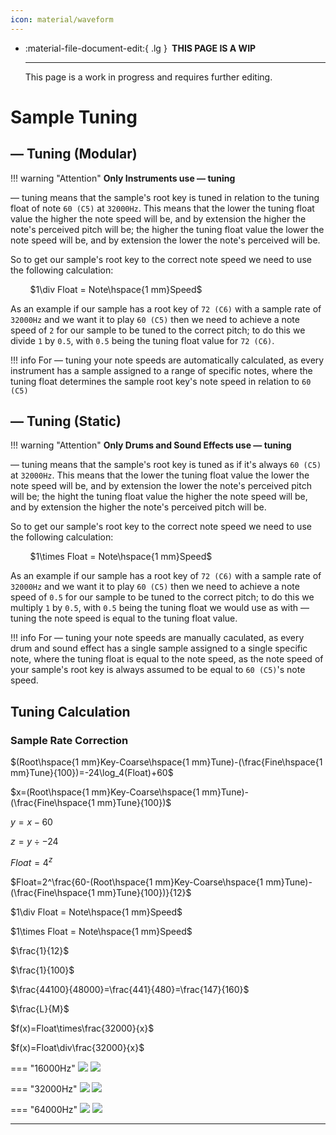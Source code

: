 ```yaml
---
icon: material/waveform
---
```


<div class="grid cards" markdown>

-   :material-file-document-edit:{ .lg } __&nbsp;THIS PAGE IS A WIP__
  
    ---

    This page is a work in progress and requires further editing.

</div>

# Sample Tuning

## — Tuning (Modular)
!!! warning "Attention"
    **Only Instruments use — tuning**

— tuning means that the sample's root key is tuned in relation to the tuning float of note `60 (C5)` at `32000Hz`. This means that the lower the tuning float value the higher the note speed will be, and by extension the higher the note's perceived pitch will be; the higher the tuning float value the lower the note speed will be, and by extension the lower the note's perceived will be.

So to get our sample's root key to the correct note speed we need to use the following calculation:

&nbsp;&nbsp;&nbsp;&nbsp;&nbsp;&nbsp;&nbsp;&nbsp;$1\div Float = Note\hspace{1 mm}Speed$

As an example if our sample has a root key of `72 (C6)` with a sample rate of `32000Hz` and we want it to play `60 (C5)` then we need to achieve a note speed of `2` for our sample to be tuned to the correct pitch; to do this we divide `1` by `0.5`, with `0.5` being the tuning float value for `72 (C6)`.

!!! info
    For — tuning your note speeds are automatically calculated, as every instrument has a sample assigned to a range of specific notes, where the tuning float determines the sample root key's note speed in relation to `60 (C5)`


## — Tuning (Static)
!!! warning "Attention"
    **Only Drums and Sound Effects use — tuning**

— tuning means that the sample's root key is tuned as if it's always `60 (C5)` at `32000Hz`. This means that the lower the tuning float value the lower the note speed will be, and by extension the lower the note's perceived pitch will be; the hight the tuning float value the higher the note speed will be, and by extension the higher the note's perceived pitch will be.

So to get our sample's root key to the correct note speed we need to use the following calculation:

&nbsp;&nbsp;&nbsp;&nbsp;&nbsp;&nbsp;&nbsp;&nbsp;$1\times Float = Note\hspace{1 mm}Speed$

As an example if our sample has a root key of `72 (C6)` with a sample rate of `32000Hz` and we want it to play `60 (C5)` then we need to achieve a note speed of `0.5` for our sample to be tuned to the correct pitch; to do this we multiply `1` by `0.5`, with `0.5` being the tuning float we would use as with — tuning the note speed is equal to the tuning float value.

!!! info
    For — tuning your note speeds are manually caculated, as every drum and sound effect has a single sample assigned to a single specific note, where the tuning float is equal to the note speed, as the note speed of your sample's root key is always assumed to be equal to `60 (C5)`'s note speed.

## Tuning Calculation

### Sample Rate Correction

$(Root\hspace{1 mm}Key-Coarse\hspace{1 mm}Tune)-(\frac{Fine\hspace{1 mm}Tune}{100})=-24\log_4(Float)+60$

$x=(Root\hspace{1 mm}Key-Coarse\hspace{1 mm}Tune)-(\frac{Fine\hspace{1 mm}Tune}{100})$

$y=x-60$

$z=y\div-24$

$Float=4^z$

$Float=2^\frac{60-(Root\hspace{1 mm}Key-Coarse\hspace{1 mm}Tune)-(\frac{Fine\hspace{1 mm}Tune}{100})}{12}$

$1\div Float = Note\hspace{1 mm}Speed$

$1\times Float = Note\hspace{1 mm}Speed$

$\frac{1}{12}$

$\frac{1}{100}$

$\frac{44100}{48000}=\frac{441}{480}=\frac{147}{160}$

$\frac{L}{M}$

$f(x)=Float\times\frac{32000}{x}$

$f(x)=Float\div\frac{32000}{x}$


=== "16000Hz"
    ![](https://bombchus.github.io/z64-music-wiki/assets/images/sampleratecorrection-16000hz-dark.png#only-dark)
    ![](https://bombchus.github.io/z64-music-wiki/assets/images/sampleratecorrection-16000hz-light.png#only-light)

=== "32000Hz"
    ![](https://bombchus.github.io/z64-music-wiki/assets/images/sampleratecorrection-32000hz-dark.png#only-dark)
    ![](https://bombchus.github.io/z64-music-wiki/assets/images/sampleratecorrection-32000hz-light.png#only-light)

=== "64000Hz"
    ![](https://bombchus.github.io/z64-music-wiki/assets/images/sampleratecorrection-64000hz-dark.png#only-dark)
    ![](https://bombchus.github.io/z64-music-wiki/assets/images/sampleratecorrection-64000hz-light.png#only-light)

-----